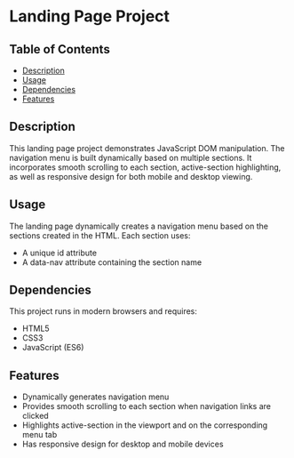 # Landing Page Project

## Table of Contents

- [Description](#description)
- [Usage](#usage)
- [Dependencies](#dependencies)
- [Features](#features)

## Description

This landing page project demonstrates JavaScript DOM manipulation.
The navigation menu is built dynamically based on multiple sections.
It incorporates smooth scrolling to each section, active-section highlighting,
as well as responsive design for both mobile and desktop viewing.

## Usage

The landing page dynamically creates a navigation menu based on the sections created in the HTML.
Each section uses:

- A unique id attribute
- A data-nav attribute containing the section name

## Dependencies

This project runs in modern browsers and requires:

- HTML5
- CSS3
- JavaScript (ES6)

## Features

- Dynamically generates navigation menu
- Provides smooth scrolling to each section when navigation links are clicked
- Highlights active-section in the viewport and on the corresponding menu tab
- Has responsive design for desktop and mobile devices
